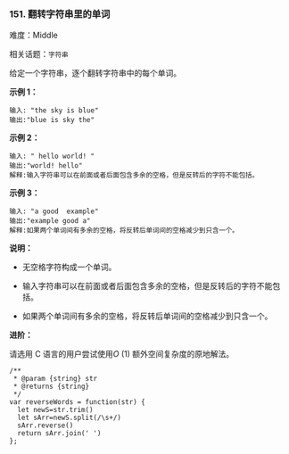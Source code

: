 ### 151. 翻转字符串里的单词

难度：Middle

相关话题：`字符串`

给定一个字符串，逐个翻转字符串中的每个单词。







**示例 1：** 



```
输入: "the sky is blue"
输出:"blue is sky the"
```


**示例 2：** 



```
输入: " hello world! "
输出:"world! hello"
解释:输入字符串可以在前面或者后面包含多余的空格，但是反转后的字符不能包括。
```


**示例 3：** 



```
输入: "a good  example"
输出:"example good a"
解释:如果两个单词间有多余的空格，将反转后单词间的空格减少到只含一个。
```






**说明：** 




* 无空格字符构成一个单词。

* 输入字符串可以在前面或者后面包含多余的空格，但是反转后的字符不能包括。

* 如果两个单词间有多余的空格，将反转后单词间的空格减少到只含一个。









**进阶：** 



请选用 C 语言的用户尝试使用*O* (1) 额外空间复杂度的原地解法。


```
/**
 * @param {string} str
 * @returns {string}
 */
var reverseWords = function(str) {
  let newS=str.trim()
  let sArr=newS.split(/\s+/)
  sArr.reverse()
  return sArr.join(' ')
};
```


